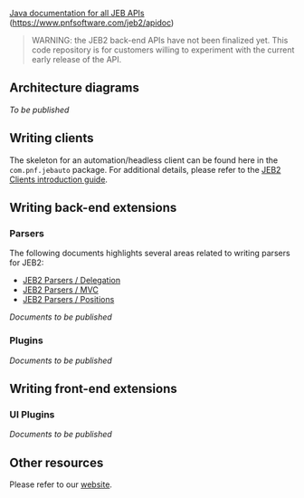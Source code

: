 [Java documentation for all JEB APIs](https://www.pnfsoftware.com/jeb2/apidoc) (https://www.pnfsoftware.com/jeb2/apidoc)
> WARNING: the JEB2 back-end APIs have not been finalized yet. This code repository is for customers willing to experiment with the current early release of the API.

## Architecture diagrams

*To be published*

## Writing clients

The skeleton for an automation/headless client can be found here in the `com.pnf.jebauto` package. For additional details, please refer to the [JEB2 Clients introduction guide](https://docs.google.com/document/d/1WB49DUmVlKX1qt9O3XyI3UZcXE4y_rTflbUqnAnKjWM/pub).

## Writing back-end extensions

### Parsers

The following documents highlights several areas related to writing parsers for JEB2:
- [JEB2 Parsers / Delegation](https://docs.google.com/document/d/1f9-gXVNhRixKUr02YzB4dttVJIqZefsms-EOVmazLjU/pub)
- [JEB2 Parsers / MVC](https://docs.google.com/document/d/1PFCD1GgFrRgs-XqCGUyLcrGVenCPq8Ab7DPBaJodXeM/pub)
- [JEB2 Parsers / Positions](https://docs.google.com/document/d/19WDsGf2NbJmKLYC6iE7MT5P9nUJvAOLdGhPsuMeM104/pub)

*Documents to be published*

### Plugins

*Documents to be published*

## Writing front-end extensions

### UI Plugins

*Documents to be published*

## Other resources

Please refer to our [website](https://www.pnfsoftware.com/resources).
